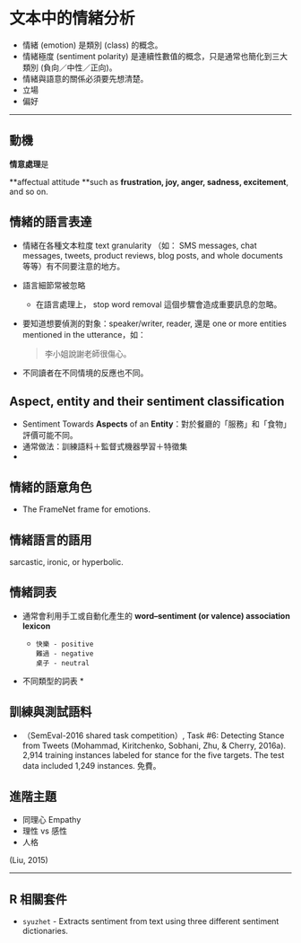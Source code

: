 # 文本中的情緒分析

* 情緒 \(emotion\) 是類別 \(class\) 的概念。
* 情緒極度 \(sentiment polarity\) 是連續性數值的概念，只是通常也簡化到三大類別 \(負向／中性／正向\)。
* 情緒與語意的關係必須要先想清楚。
* 立場
* 偏好

---

## 動機

**情意處理**是

**affectual attitude **such as **frustration, joy, anger, sadness, excitement**, and so on.

## 情緒的語言表達

* 情緒在各種文本粒度 text granularity （如： SMS messages, chat messages, tweets, product reviews, blog posts, and whole documents 等等）有不同要注意的地方。
* 語言細節常被忽略
  * 在語言處理上， stop word removal 這個步驟會造成重要訊息的忽略。


* 要知道想要偵測的對象：speaker\/writer, reader, 還是 one or more entities mentioned in the utterance，如：

  > 李小姐說謝老師很傷心。


* 不同讀者在不同情境的反應也不同。

## Aspect, entity and their sentiment classification

* Sentiment Towards **Aspects** of an **Entity**：對於餐廳的「服務」和「食物」評價可能不同。
* 通常做法：訓練語料＋監督式機器學習＋特徵集
* 

## 

## 情緒的語意角色

* The FrameNet frame for emotions.

## 情緒語言的語用

sarcastic, ironic, or hyperbolic.

## 情緒詞表

* 通常會利用手工或自動化產生的 **word–sentiment \(or valence\) association lexicon**

  * ```
    快樂 - positive
    難過 - negative
    桌子 - neutral

    ```



* 不同類型的詞表
  * 


## 訓練與測試語料

* （SemEval-2016 shared task competition）, Task \#6: Detecting Stance from Tweets \(Mohammad, Kiritchenko, Sobhani, Zhu, & Cherry, 2016a\).  2,914 training instances labeled for stance for the five targets. The test data included 1,249 instances. 免費。

## 進階主題

* 同理心 Empathy
* 理性 vs 感性
* 人格

\(Liu, 2015\)

---

## R 相關套件

* `syuzhet` - Extracts sentiment from text using three different sentiment dictionaries.

